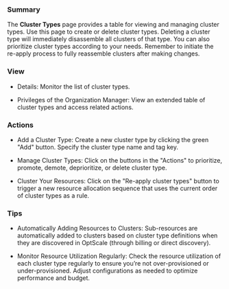 ### **Summary**

The **Cluster Types** page provides a table for viewing and managing cluster types. 
Use this page to create or delete cluster types. Deleting a 
cluster type will immediately disassemble all clusters of that type. You can 
also prioritize cluster types according to your needs. Remember to initiate 
the re-apply process to fully reassemble clusters after making changes.

### **View**

-   Details: Monitor the list of cluster types.  

-   Privileges of the Organization Manager: View an extended table of cluster types 
and access related actions.

### **Actions**

-   Add a Cluster Type: Create a new cluster type by clicking the green "Add" button. 
Specify the cluster type name and tag key.

-   Manage Cluster Types: Click on the buttons in the "Actions" to prioritize, promote, demote, 
deprioritize, or delete cluster type.

-   Cluster Your Resources: Click on the "Re-apply cluster types" button to trigger 
a new resource allocation sequence that uses the current order of cluster types as a rule.

### **Tips**

-   Automatically Adding Resources to Clusters: Sub-resources are automatically added to clusters 
based on cluster type definitions when they are discovered in OptScale (through billing or direct discovery).

-   Monitor Resource Utilization Regularly: Check the resource utilization of each 
cluster type regularly to ensure you’re not over-provisioned or under-provisioned. Adjust configurations 
as needed to optimize performance and budget.